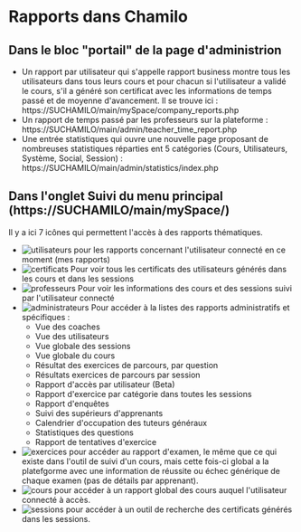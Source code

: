 # Rapports dans Chamilo

## Dans le bloc "portail" de la page d'administrion

* Un rapport par utilisateur qui s'appelle rapport business montre tous les utilisateurs dans tous leurs cours et pour chacun si l'utilisateur a validé le cours, s'il a généré son certificat avec les informations de temps passé et de moyenne d'avancement. Il se trouve ici : https://SUCHAMILO/main/mySpace/company_reports.php
* Un rapport de temps passé par les professeurs sur la plateforme : https://SUCHAMILO/main/admin/teacher_time_report.php
* Une entrée statistiques qui ouvre une nouvelle page proposant de nombreuses statistiques réparties ent 5 catégories (Cours, Utilisateurs, Système, Social, Session) : https://SUCHAMILO/main/admin/statistics/index.php

## Dans l'onglet Suivi du menu principal (https://SUCHAMILO/main/mySpace/)

Il y a ici 7 icônes qui permettent l'accès à des rapports thématiques.
  * ![utilisateurs](https://campus.chamilo.org/main/img/icons/32/statistics.png) pour les rapports concernant l'utilisateur connecté en ce moment (mes rapports)
  * ![certificats](https://campus.chamilo.org/main/img/icons/32/certificate_list.png) Pour voir tous les certificats des utilisateurs générés dans les cours et dans les sessions
  * ![professeurs](https://campus.chamilo.org/main/img/icons/32/teacher.png) Pour voir les informations des cours et des sessions suivi par l'utilisateur connecté
  * ![administrateurs](https://campus.chamilo.org/main/img/icons/32/star.png) Pour accéder à la listes des rapports administratifs et spécifiques :
    * Vue des coaches
    * Vue des utilisateurs
    * Vue globale des sessions
    * Vue globale du cours
    * Résultat des exercices de parcours, par question
    * Résultats exercices de parcours par session
    * Rapport d'accès par utilisateur (Beta)
    * Rapport d'exercice par catégorie dans toutes les sessions
    * Rapport d'enquêtes
    * Suivi des supérieurs d'apprenants
    * Calendrier d'occupation des tuteurs généraux
    * Statistiques des questions
    * Rapport de tentatives d'exercice
  * ![exercices](https://campus.chamilo.org/main/img/icons/32/quiz.png) pour accéder au rapport d'examen, le même que ce qui existe dans l'outil de suivi d'un cours, mais cette fois-ci global a la platefgorme avec une information de réussite ou échec générique de chaque examen (pas de détails par apprenant).
  * ![cours](https://campus.chamilo.org/main/img/icons/32/statistics.png) pour accéder à un rapport global des cours auquel l'utilisateur connecté à accès.
  * ![sessions](https://campus.chamilo.org/main/img/icons/32/session.png) pour accéder à un outil de recherche des certificats générés dans les sessions.
 
